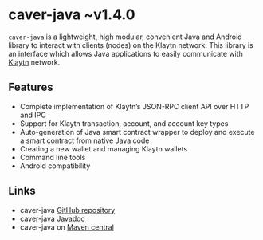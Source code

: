 # caver-java ~v1.4.0

`caver-java` is a lightweight, high modular, convenient Java and Android library to interact with clients \(nodes\) on the Klaytn network: This library is an interface which allows Java applications to easily communicate with [Klaytn](https://www.klaytn.com) network.

## Features <a id="features"></a>

* Complete implementation of Klaytn’s JSON-RPC client API over HTTP and IPC
* Support for Klaytn transaction, account, and account key types
* Auto-generation of Java smart contract wrapper to deploy and execute a smart contract from native Java code
* Creating a new wallet and managing Klaytn wallets
* Command line tools
* Android compatibility

## Links <a id="links"></a>

* caver-java [GitHub repository](https://github.com/klaytn/caver-java)
* caver-java [Javadoc](https://javadoc.io/doc/com.klaytn.caver/core)
* caver-java on [Maven central](https://search.maven.org/search?q=g:com.klaytn.caver)


